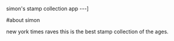 simon's stamp collection app
---]

#about simon

new york times raves this is the best stamp collection of the ages.
